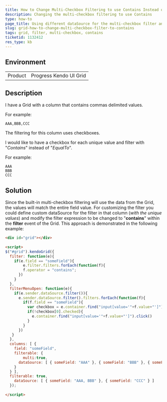 ```yaml
---
title: How to Change Multi-Checkbox Filtering to use Contains Instead of EqualTo
description: Changing the multi-checkbox filtering to use Contains
type: how-to
page_title: Using different dataSource for the multi-checkbox filter and filter with Contains
slug: grid-how-to-change-multi-checkbox-filter-to-contains
tags: grid, filter, multi-checkbox, contains
ticketid: 1132412
res_type: kb
---
```


## Environment
<table>
 <tr>
  <td>Product</td>
  <td>Progress Kendo UI Grid</td>
 </tr>
</table>


## Description

I have a Grid with a column that contains commas delimited values.

For example:
````
AAA,BBB,CCC
````

The filtering for this column uses checkboxes.

I would like to have a checkbox for each unique value and filter with "_Contains_" instead of "_EqualTo_".

For example:
````
AAA
BBB
CCC
````

## Solution
  
Since the built-in multi-checkbox filtering will use the data from the Grid, the values will match the entire field value. For customizing the filter you could define custom dataSource for the filter in that column (_with the unique values_) and modify the filter expression to be changed to "__contains__" within the **filter** event of the Grid. This approach is demonstrated in the following example:


````html
<div id="grid"></div>
  
<script>
$("#grid").kendoGrid({
  filter: function(e){
    if(e.field == "someField"){
    	e.filter.filters.forEach(function(f){
        f.operator = "contains";
      })
    }
  },
  filterMenuOpen: function(e){
    if(e.sender.dataSource.filter()){
      e.sender.dataSource.filter().filters.forEach(function(f){
        if(f.field == "someField"){
          var checkbox = e.container.find("input[value='"+f.value+"']");
          if(!checkbox[0].checked){
          	e.container.find("input[value='"+f.value+"']").click()  
          }          
        }
      })
   }
  },
  columns: [ {
    field: "someField",
    filterable: {
        multi:true,
      dataSource: [ { someField: "AAA" }, { someField: "BBB" }, { someField: "CCC" } ]
    }
  } ],
  filterable: true,
    dataSource: [ { someField: "AAA, BBB" }, { someField: "CCC" } ]
  });
  
</script>
````

